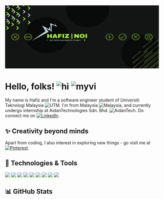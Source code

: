 <!-- More info, tips and tricks for making GitHub Profile README can be found in my article at https://towardsdatascience.com/build-a-stunning-readme-for-your-github-profile-9b80434fe5d7 -->

[![Header](https://raw.githubusercontent.com/mhafizkn/mhafizkn/main/readme_header.png "Header")](#)

# Hello, folks! <img src="https://raw.githubusercontent.com/MartinHeinz/MartinHeinz/master/wave.gif" width="30px" alt="hi"> <img src="https://github.com/mhafizkn/mhafizkn/blob/main/porsche.gif?raw=true" width="160px" alt="myvi">

My name is Hafiz and I'm a software engineer student of Universiti Teknologi Malaysia <img src="https://c.tenor.com/Px98TTDW-ioAAAAi/utm-logo-utm.gif" width="20px" alt="UTM">. I'm from Malaysia <img src="https://c.tenor.com/DCNJbldLwykAAAAi/flag-country.gif" width="20px" alt="Malaysia">, and currently undergo internship at AidanTechnologies Sdn. Bhd. <img src="https://aidantech.com/wp-content/uploads/2018/12/logo.png" width="25px" alt="AidanTech">. Do connect me on [![LinkedIn][2.1]][2].

## :sparkles: Creativity beyond minds

Apart from coding, I also interest in exploring new things - go visit me at [![Pinterest][3.1]][3].

## 🔧 Technologies & Tools
![](https://img.shields.io/badge/Code-HTML-brightgreen?style=flat&logo=html5&logoColor=white&color=a8ff30)
![](https://img.shields.io/badge/Code-CSS-brightgreen?style=flat&logo=css3&logoColor=white&color=a8ff30)
![](https://img.shields.io/badge/Code-SQL-brightgreen?style=flat&logo=mysql&logoColor=white&color=a8ff30)
![](https://img.shields.io/badge/Code-PHP-brightgreen?style=flat&logo=php&logoColor=white&color=a8ff30)
![](https://img.shields.io/badge/Code-JavaScript-informational?style=flat&logo=javascript&logoColor=white&color=a8ff30)
![](https://img.shields.io/badge/Code-Vue-informational?style=flat&logo=vue.js&logoColor=white&color=a8ff30)
![](https://img.shields.io/badge/Code-Laravel-brightgreen?style=flat&logo=laravel&logoColor=white&color=a8ff30)
![](https://img.shields.io/badge/Bash-Terminal-brightgreen?style=flat&logo=windowsterminal&logoColor=white&color=a8ff30)
![](https://img.shields.io/badge/Cloud-Digital_Ocean-informational?style=flat&logo=digitalocean&logoColor=white&color=a8ff30)

## :bar_chart: GitHub Stats

<!-- <a href="https://github.com/MartinHeinz/MartinHeinz">
  <img align="center" src="https://github-readme-stats.vercel.app/api/top-langs/?username=MartinHeinz&hide=java,html,tex&title_color=ffffff&text_color=c9cacc&icon_color=2bbc8a&bg_color=1d1f21&langs_count=3" />
</a>
<a href="https://github.com/MartinHeinz/MartinHeinz">
  <img align="center" src="https://github-readme-stats.vercel.app/api?username=MartinHeinz&show_icons=true&line_height=27&count_private=true&title_color=ffffff&text_color=c9cacc&icon_color=2bbc8a&bg_color=1d1f21" alt="Martin's GitHub Stats" />
</a>

<a href="https://github.com/MartinHeinz/python-project-blueprint">
  <img align="center" src="https://github-readme-stats.vercel.app/api/pin/?username=MartinHeinz&repo=python-project-blueprint&title_color=ffffff&text_color=c9cacc&icon_color=2bbc8a&bg_color=1d1f21" />
</a>


<a href="https://github.com/MartinHeinz/go-project-blueprint">
  <img align="center" src="https://github-readme-stats.vercel.app/api/pin/?username=MartinHeinz&repo=go-project-blueprint&title_color=ffffff&text_color=c9cacc&icon_color=2bbc8a&bg_color=1d1f21" />
</a>     -->

<!-- links to social media icons -->

<!-- icons with padding -->

[1.1]: https://cdn4.iconfinder.com/data/icons/liu-square-blac/60/github-square-social-media-16.png (github icon)
[2.1]: https://cdn1.iconfinder.com/data/icons/social-media-rounded-corners/512/Rounded_Linkedin2_svg-16.png (linkedin icon)
[3.1]: https://cdn1.iconfinder.com/data/icons/social-media-rounded-corners/512/Rounded_Pinterest2_svg-16.png (pinterest icon)
[4.1]: https://c.tenor.com/Px98TTDW-ioAAAAi/utm-logo-utm.gif (utm icon)
[5.1]: https://c.tenor.com/DCNJbldLwykAAAAi/flag-country.gif (malaysia icon)
[6.1]: https://aidantech.com/wp-content/uploads/2018/12/logo.png (aidantech icon)

<!-- 1: Github; 2: Linkedin; 3: Pinterest -->

[1]: https://github.com/mhafizkn
[2]: https://www.linkedin.com/in/mhafizkn/
[3]: https://www.pinterest.com/mhafizkn/_saved/ 
[4]: https://www.utm.my/
[5]: https://aidantech.com/


<!-- Resources -->
<!-- Icons: https://simpleicons.org/ -->
<!-- CDN Icons: https://cdn.jsdelivr.net/npm/simple-icons@3.0.1/icons/ -->
<!-- Social Icons: https://www.iconfinder.com/ -->
<!-- GitHub Stats: https://github.com/anuraghazra/github-readme-stats -->
<!-- Emojis: https://www.webfx.com/tools/emoji-cheat-sheet/ -->
<!-- HTML Emojis: https://www.fileformat.info/index.htm -->
<!-- Shields: https://shields.io/ -->
<!-- Awesome GitHub Profile README: https://github.com/MartinHeinz/MartinHeinz -->
